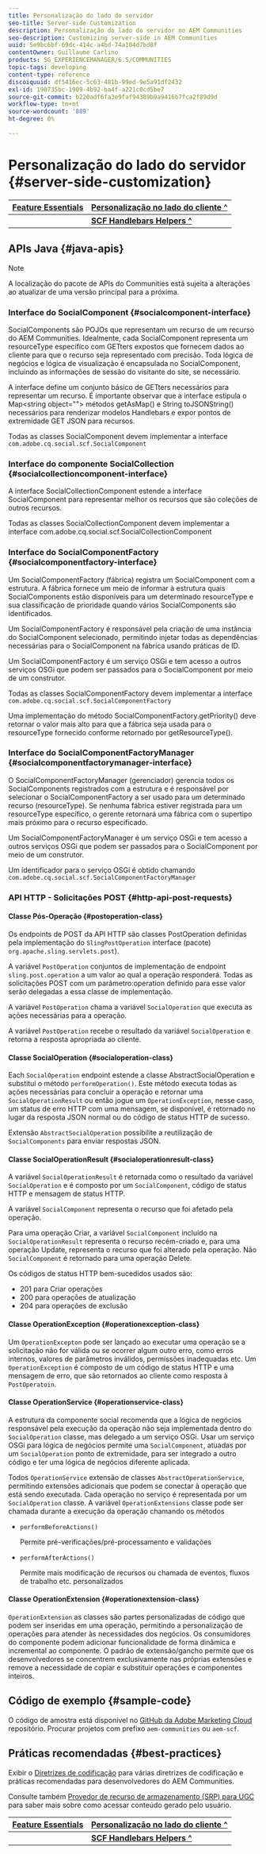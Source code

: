 ```yaml
---
title: Personalização do lado do servidor
seo-title: Server-side Customization
description: Personalização do lado do servidor no AEM Communities
seo-description: Customizing server-side in AEM Communities
uuid: 5e9bc6bf-69dc-414c-a4bd-74a104d7bd8f
contentOwner: Guillaume Carlino
products: SG_EXPERIENCEMANAGER/6.5/COMMUNITIES
topic-tags: developing
content-type: reference
discoiquuid: df5416ec-5c63-481b-99ed-9e5a91df2432
exl-id: 190735bc-1909-4b92-ba4f-a221c0cd5be7
source-git-commit: b220adf6fa3e9faf94389b9a9416b7fca2f89d9d
workflow-type: tm+mt
source-wordcount: '889'
ht-degree: 0%

---
```


# Personalização do lado do servidor {#server-side-customization}

| **[Feature Essentials](essentials.md)** | **[Personalização no lado do cliente ^](client-customize.md)** |
|---|---|
|  | **[SCF Handlebars Helpers ^](handlebars-helpers.md)** |

## APIs Java {#java-apis}

>[!NOTE]
>
>A localização do pacote de APIs do Communities está sujeita a alterações ao atualizar de uma versão principal para a próxima.

### Interface do SocialComponent {#socialcomponent-interface}

SocialComponents são POJOs que representam um recurso de um recurso do AEM Communities. Idealmente, cada SocialComponent representa um resourceType específico com GETters expostos que fornecem dados ao cliente para que o recurso seja representado com precisão. Toda lógica de negócios e lógica de visualização é encapsulada no SocialComponent, incluindo as informações de sessão do visitante do site, se necessário.

A interface define um conjunto básico de GETters necessários para representar um recurso. É importante observar que a interface estipula o Map&lt;string object=&quot;&quot;> métodos getAsMap() e String toJSONString() necessários para renderizar modelos Handlebars e expor pontos de extremidade GET JSON para recursos.

Todas as classes SocialComponent devem implementar a interface `com.adobe.cq.social.scf.SocialComponent`

### Interface do componente SocialCollection {#socialcollectioncomponent-interface}

A interface SocialCollectionComponent estende a interface SocialComponent para representar melhor os recursos que são coleções de outros recursos.

Todas as classes SocialCollectionComponent devem implementar a interface com.adobe.cq.social.scf.SocialCollectionComponent

### Interface do SocialComponentFactory {#socialcomponentfactory-interface}

Um SocialComponentFactory (fábrica) registra um SocialComponent com a estrutura. A fábrica fornece um meio de informar à estrutura quais SocialComponents estão disponíveis para um determinado resourceType e sua classificação de prioridade quando vários SocialComponents são identificados.

Um SocialComponentFactory é responsável pela criação de uma instância do SocialComponent selecionado, permitindo injetar todas as dependências necessárias para o SocialComponent na fábrica usando práticas de ID.

Um SocialComponentFactory é um serviço OSGi e tem acesso a outros serviços OSGi que podem ser passados para o SocialComponent por meio de um construtor.

Todas as classes SocialComponentFactory devem implementar a interface `com.adobe.cq.social.scf.SocialComponentFactory`

Uma implementação do método SocialComponentFactory.getPriority() deve retornar o valor mais alto para que a fábrica seja usada para o resourceType fornecido conforme retornado por getResourceType().

### Interface do SocialComponentFactoryManager {#socialcomponentfactorymanager-interface}

O SocialComponentFactoryManager (gerenciador) gerencia todos os SocialComponents registrados com a estrutura e é responsável por selecionar o SocialComponentFactory a ser usado para um determinado recurso (resourceType). Se nenhuma fábrica estiver registrada para um resourceType específico, o gerente retornará uma fábrica com o supertipo mais próximo para o recurso especificado.

Um SocialComponentFactoryManager é um serviço OSGi e tem acesso a outros serviços OSGi que podem ser passados para o SocialComponent por meio de um construtor.

Um identificador para o serviço OSGi é obtido chamando `com.adobe.cq.social.scf.SocialComponentFactoryManager`

### API HTTP - Solicitações POST {#http-api-post-requests}

#### Classe Pós-Operação {#postoperation-class}

Os endpoints de POST da API HTTP são classes PostOperation definidas pela implementação do `SlingPostOperation` interface (pacote) `org.apache.sling.servlets.post`).

A variável `PostOperation` conjuntos de implementação de endpoint `sling.post.operation` a um valor ao qual a operação responderá. Todas as solicitações POST com um parâmetro:operation definido para esse valor serão delegadas a essa classe de implementação.

A variável `PostOperation` chama a variável `SocialOperation` que executa as ações necessárias para a operação.

A variável `PostOperation` recebe o resultado da variável `SocialOperation` e retorna a resposta apropriada ao cliente.

#### Classe SocialOperation {#socialoperation-class}

Each `SocialOperation` endpoint estende a classe AbstractSocialOperation e substitui o método `performOperation()`. Este método executa todas as ações necessárias para concluir a operação e retornar uma `SocialOperationResult` ou então jogue um `OperationException`, nesse caso, um status de erro HTTP com uma mensagem, se disponível, é retornado no lugar da resposta JSON normal ou do código de status HTTP de sucesso.

Extensão `AbstractSocialOperation` possibilite a reutilização de `SocialComponents` para enviar respostas JSON.

#### Classe SocialOperationResult {#socialoperationresult-class}

A variável `SocialOperationResult` é retornada como o resultado da variável `SocialOperation` e é composto por um `SocialComponent`, código de status HTTP e mensagem de status HTTP.

A variável `SocialComponent` representa o recurso que foi afetado pela operação.

Para uma operação Criar, a variável `SocialComponent` incluído na `SocialOperationResult` representa o recurso recém-criado e, para uma operação Update, representa o recurso que foi alterado pela operação. Não `SocialComponent` é retornado para uma operação Delete.

Os códigos de status HTTP bem-sucedidos usados são:

* 201 para Criar operações
* 200 para operações de atualização
* 204 para operações de exclusão

#### Classe OperationException {#operationexception-class}

Um `OperationExcepton` pode ser lançado ao executar uma operação se a solicitação não for válida ou se ocorrer algum outro erro, como erros internos, valores de parâmetros inválidos, permissões inadequadas etc. Um `OperationException` é composto de um código de status HTTP e uma mensagem de erro, que são retornados ao cliente como resposta à `PostOperatoin`.

#### Classe OperationService {#operationservice-class}

A estrutura da componente social recomenda que a lógica de negócios responsável pela execução da operação não seja implementada dentro do `SocialOperation` classe, mas delegado a um serviço OSGi. Usar um serviço OSGi para lógica de negócios permite uma `SocialComponent`, atuadas por um `SocialOperation` ponto de extremidade, para ser integrado a outro código e ter uma lógica de negócios diferente aplicada.

Todos `OperationService` extensão de classes `AbstractOperationService`, permitindo extensões adicionais que podem se conectar à operação que está sendo executada. Cada operação no serviço é representada por um `SocialOperation` classe. A variável `OperationExtensions` classe pode ser chamada durante a execução da operação chamando os métodos

* `performBeforeActions()`

   Permite pré-verificações/pré-processamento e validações
* `performAfterActions()`

   Permite mais modificação de recursos ou chamada de eventos, fluxos de trabalho etc. personalizados

#### Classe OperationExtension {#operationextension-class}

`OperationExtension` as classes são partes personalizadas de código que podem ser inseridas em uma operação, permitindo a personalização de operações para atender às necessidades dos negócios. Os consumidores do componente podem adicionar funcionalidade de forma dinâmica e incremental ao componente. O padrão de extensão/gancho permite que os desenvolvedores se concentrem exclusivamente nas próprias extensões e remove a necessidade de copiar e substituir operações e componentes inteiros.

## Código de exemplo {#sample-code}

O código de amostra está disponível no [GitHub da Adobe Marketing Cloud](https://github.com/Adobe-Marketing-Cloud) repositório. Procurar projetos com prefixo `aem-communities` ou `aem-scf`.

## Práticas recomendadas     {#best-practices}

Exibir o [Diretrizes de codificação](code-guide.md) para várias diretrizes de codificação e práticas recomendadas para desenvolvedores do AEM Communities.

Consulte também [Provedor de recurso de armazenamento (SRP) para UGC](srp.md) para saber mais sobre como acessar conteúdo gerado pelo usuário.

| **[Feature Essentials](essentials.md)** | **[Personalização no lado do cliente ^](client-customize.md)** |
|---|---|
|  | **[SCF Handlebars Helpers ^](handlebars-helpers.md)** |
